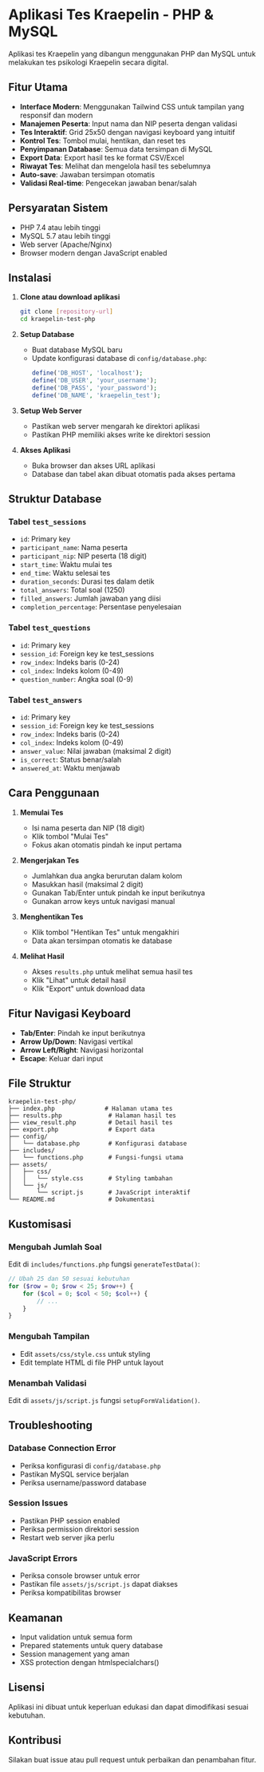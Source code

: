 # Aplikasi Tes Kraepelin - PHP & MySQL

Aplikasi tes Kraepelin yang dibangun menggunakan PHP dan MySQL untuk melakukan tes psikologi Kraepelin secara digital.

## Fitur Utama

- **Interface Modern**: Menggunakan Tailwind CSS untuk tampilan yang responsif dan modern
- **Manajemen Peserta**: Input nama dan NIP peserta dengan validasi
- **Tes Interaktif**: Grid 25x50 dengan navigasi keyboard yang intuitif
- **Kontrol Tes**: Tombol mulai, hentikan, dan reset tes
- **Penyimpanan Database**: Semua data tersimpan di MySQL
- **Export Data**: Export hasil tes ke format CSV/Excel
- **Riwayat Tes**: Melihat dan mengelola hasil tes sebelumnya
- **Auto-save**: Jawaban tersimpan otomatis
- **Validasi Real-time**: Pengecekan jawaban benar/salah

## Persyaratan Sistem

- PHP 7.4 atau lebih tinggi
- MySQL 5.7 atau lebih tinggi
- Web server (Apache/Nginx)
- Browser modern dengan JavaScript enabled

## Instalasi

1. **Clone atau download aplikasi**
   ```bash
   git clone [repository-url]
   cd kraepelin-test-php
   ```

2. **Setup Database**
   - Buat database MySQL baru
   - Update konfigurasi database di `config/database.php`:
     ```php
     define('DB_HOST', 'localhost');
     define('DB_USER', 'your_username');
     define('DB_PASS', 'your_password');
     define('DB_NAME', 'kraepelin_test');
     ```

3. **Setup Web Server**
   - Pastikan web server mengarah ke direktori aplikasi
   - Pastikan PHP memiliki akses write ke direktori session

4. **Akses Aplikasi**
   - Buka browser dan akses URL aplikasi
   - Database dan tabel akan dibuat otomatis pada akses pertama

## Struktur Database

### Tabel `test_sessions`
- `id`: Primary key
- `participant_name`: Nama peserta
- `participant_nip`: NIP peserta (18 digit)
- `start_time`: Waktu mulai tes
- `end_time`: Waktu selesai tes
- `duration_seconds`: Durasi tes dalam detik
- `total_answers`: Total soal (1250)
- `filled_answers`: Jumlah jawaban yang diisi
- `completion_percentage`: Persentase penyelesaian

### Tabel `test_questions`
- `id`: Primary key
- `session_id`: Foreign key ke test_sessions
- `row_index`: Indeks baris (0-24)
- `col_index`: Indeks kolom (0-49)
- `question_number`: Angka soal (0-9)

### Tabel `test_answers`
- `id`: Primary key
- `session_id`: Foreign key ke test_sessions
- `row_index`: Indeks baris (0-24)
- `col_index`: Indeks kolom (0-49)
- `answer_value`: Nilai jawaban (maksimal 2 digit)
- `is_correct`: Status benar/salah
- `answered_at`: Waktu menjawab

## Cara Penggunaan

1. **Memulai Tes**
   - Isi nama peserta dan NIP (18 digit)
   - Klik tombol "Mulai Tes"
   - Fokus akan otomatis pindah ke input pertama

2. **Mengerjakan Tes**
   - Jumlahkan dua angka berurutan dalam kolom
   - Masukkan hasil (maksimal 2 digit)
   - Gunakan Tab/Enter untuk pindah ke input berikutnya
   - Gunakan arrow keys untuk navigasi manual

3. **Menghentikan Tes**
   - Klik tombol "Hentikan Tes" untuk mengakhiri
   - Data akan tersimpan otomatis ke database

4. **Melihat Hasil**
   - Akses `results.php` untuk melihat semua hasil tes
   - Klik "Lihat" untuk detail hasil
   - Klik "Export" untuk download data

## Fitur Navigasi Keyboard

- **Tab/Enter**: Pindah ke input berikutnya
- **Arrow Up/Down**: Navigasi vertikal
- **Arrow Left/Right**: Navigasi horizontal
- **Escape**: Keluar dari input

## File Struktur

```
kraepelin-test-php/
├── index.php              # Halaman utama tes
├── results.php             # Halaman hasil tes
├── view_result.php         # Detail hasil tes
├── export.php              # Export data
├── config/
│   └── database.php        # Konfigurasi database
├── includes/
│   └── functions.php       # Fungsi-fungsi utama
├── assets/
│   ├── css/
│   │   └── style.css       # Styling tambahan
│   └── js/
│       └── script.js       # JavaScript interaktif
└── README.md               # Dokumentasi
```

## Kustomisasi

### Mengubah Jumlah Soal
Edit di `includes/functions.php` fungsi `generateTestData()`:
```php
// Ubah 25 dan 50 sesuai kebutuhan
for ($row = 0; $row < 25; $row++) {
    for ($col = 0; $col < 50; $col++) {
        // ...
    }
}
```

### Mengubah Tampilan
- Edit `assets/css/style.css` untuk styling
- Edit template HTML di file PHP untuk layout

### Menambah Validasi
Edit di `assets/js/script.js` fungsi `setupFormValidation()`.

## Troubleshooting

### Database Connection Error
- Periksa konfigurasi di `config/database.php`
- Pastikan MySQL service berjalan
- Periksa username/password database

### Session Issues
- Pastikan PHP session enabled
- Periksa permission direktori session
- Restart web server jika perlu

### JavaScript Errors
- Periksa console browser untuk error
- Pastikan file `assets/js/script.js` dapat diakses
- Periksa kompatibilitas browser

## Keamanan

- Input validation untuk semua form
- Prepared statements untuk query database
- Session management yang aman
- XSS protection dengan htmlspecialchars()

## Lisensi

Aplikasi ini dibuat untuk keperluan edukasi dan dapat dimodifikasi sesuai kebutuhan.

## Kontribusi

Silakan buat issue atau pull request untuk perbaikan dan penambahan fitur.